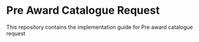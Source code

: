 # Pre Award Catalogue Request

This repository contains the implementation guide for Pre award catalogue request
